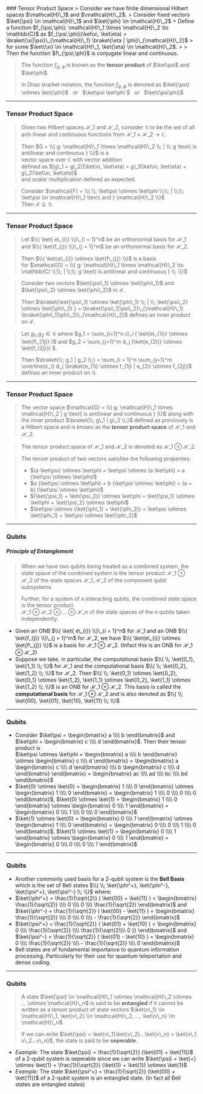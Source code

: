 <section data-markdown>
### Tensor Product Space
> Consider we have finite dimensional Hilbert spaces $\mathcal{H}\_1$ and $\mathcal{H}\_2$.  
> Consider fixed vectors $\ket{\psi} \in \mathcal{H}\_1$ and $\ket{\phi} \in \mathcal{H}\_2$  
> Define a function $f_{\psi,\phi}: \mathcal{H}\_1 \times \mathcal{H}\_2 \to \mathbb{C}$ as $f_{\psi,\phi}(\ket\xi, \ket\eta) = \braket{\xi|\psi}\_{\mathcal{H}\_1} \braket{\eta | \phi}\_{\mathcal{H}\_2}$   
> for some $\ket{\xi} \in \mathcal{H}\_1, \ket{\eta} \in \mathcal{H}\_2$.  
>   
> Then the function $f\_{\psi,\phi}$ is conjugate linear and continuous.


> The function $f_{\psi, \phi}$ is known as the **tensor product** of $\ket\psi$ and $\ket\phi$.
>
> In Dirac bra/ket notation, the function $f_{\psi,\phi}$ is denoted as $\ket{\psi} \otimes \ket{\phi}$ &nbsp; or &nbsp;  $\ket\psi \ket\phi $ &nbsp; or &nbsp;  $\ket{\psi\phi}$

---
### Tensor Product Space

> Given two Hilbert spaces $\mathcal{H}\_1$ and $\mathcal{H}\_2$, consider $\mathcal{G}$ to be the set of all anti-linear and continuous functions from $\mathcal{H}\_1 \times \mathcal{H}\_2 \to \mathbb{C}$.  
>
> Then $G = \\{ g: \mathcal{H}\_1 \times \mathcal{H}\_2 \\; | \\; g \text{ is antilinear and continuous } \\}$ is a  
> vector space over $\mathbb{C}$ with vector addition  
> defined as $[g\_1 + g\_2](\ket\xi, \ket\eta) = g\_1(\ket\xi, \ket\eta) + g\_2(\ket\xi, \ket\eta)$   
> and scalar multiplication defined as expected.

> Consider $\mathcal{F} = \\{ \\; \ket\psi \otimes \ket\phi \\;\\; | \\;\\; \ket\psi \in \mathcal{H}\_1 \text{ and } \mathcal{H}\_2 \\}$  
> Then $\mathcal{F} \subseteq \mathcal{G}$.

---
### Tensor Product Space

> Let $\\{ \ket{ e\_{i}} \\}\_{i = 1}^n$ be an orthonormal basis for $\mathcal{H}\_1$ and $\\{ \ket{f_{j}} \\}\_{j = 1}^m$ be an orthonormal basis for $\mathcal{H}\_2$. 
> 
> Then $\\{ \ket{e\_{i}} \otimes \ket{f\_{j}} \\}$ is a basis  
> for $\mathcal{G} = \\{ g: \mathcal{H}\_1 \times \mathcal{H}\_2 \to \mathbb{C} \\;\\; | \\;\\; g \text{ is antilinear and continuous } \\; \\}$

> Consider two vectors $\ket{\psi\_1} \otimes \ket{\phi\_1}$ and $\ket{\psi\_2} \otimes \ket{\phi\_2}$ in $\mathcal{F}$.  
> 
> Then $\braket{\ket{\psi\_1} \otimes \ket{\phi\_1} \\; | \\; \ket{\psi\_2} \otimes \ket{\phi\_2} } = \braket{\psi\_1|\psi\_2}\_{\mathcal{H}\_1} \braket{\phi\_1|\phi\_2}\_{\mathcal{H}\_2}$ defines an inner product on $\mathcal{F}$.

> Let $g_1, g_2 \in \mathcal{G}$ where $g_1 = \sum_{i=1}^n c\_i ( \ket{e\_{1i}} \otimes \ket{f\_{1j}} )$ and  $g_2 = \sum_{j=1}^m d\_j (\ket{e\_{2i}} \otimes \ket{f\_{2j}}) $.
>
> Then $\braket{\\; g_1 | g_2 \\;} = \sum_{i = 1}^n \sum_{j=1}^m \overline{c_i} d_j \braket{e_{1i} \otimes f_{1j} | e_{2i} \otimes f_{2j}}$ defines an inner product on $\mathcal{G}$.

---
### Tensor Product Space

> The vector space $\mathcal{G} = \\{ g: \mathcal{H}\_1 \times \mathcal{H}\_2 | g \text{ is antilinear and continuous } \\}$ along with the inner product $\braket{\\; g\_1 | g\_2 \\;}$ defined as previously is a Hilbert space and is known as the **tensor product space** of $\mathcal{H}\_1$ and $\mathcal{H}\_2$.

> The tensor product space of $\mathcal{H}\_1$ and $\mathcal{H}\_2$ is denoted as $\mathcal{H}\_1 \otimes \mathcal{H}\_2$.

> The tensor product of two vectors satisfies the following properties:
> * $(a \ket\psi) \otimes \ket\phi = \ket\psi \otimes (a \ket\phi) = a (\ket\psi \otimes \ket\phi)$
> * $a (\ket\psi \otimes \ket\phi) + b (\ket\psi \otimes \ket\phi) = (a + b) (\ket\psi \otimes \ket\phi)$
> * $(\ket{\psi_1} + \ket{\psi_2}) \otimes \ket\phi = \ket{\psi_1} \otimes \ket\phi + \ket{\psi_2} \otimes \ket\phi$
> * $\ket\psi \otimes (\ket{\phi_1} + \ket{\phi_2}) = \ket\psi \otimes \ket{\phi_1} + \ket\psi \otimes \ket{\phi_2}$

---
### Qubits
##### Principle of Entanglement

> When we have two qubits being treated as a combined system, the state space of the combined system is the tensor product $\mathcal{H}\_1 \otimes \mathcal{H}\_2$ of the state spaces $\mathcal{H}\_1, \mathcal{H}\_2$ of the component qubit subsystems.
>
> Further, for a system of $n$ interacting qubits, the combined state space is the tensor product  
> $\mathcal{H}\_1 \otimes \mathcal{H}\_2 \otimes ... \otimes \mathcal{H}\_n$ of the state spaces of the $n$ qubits taken independently.

* Given an ONB $\\{ \ket{ e\_{i}} \\}\_{i = 1}^n$ for $\mathcal{H}\_1$ and an ONB $\\{ \ket{f_{j}} \\}\_{j = 1}^m$ for $\mathcal{H}\_2$, we have $\\{ \ket{e\_{i}} \otimes \ket{f\_{j}} \\}$ is a basis for $\mathcal{H}\_1 \otimes \mathcal{H}\_2$. (Infact this is an ONB for $\mathcal{H}\_1 \otimes \mathcal{H}\_2$)
* Suppose we take, in particular, the computational basis $\\{ \\; \ket{0_1}, \ket{1_1} \\; \\}$ for $\mathcal{H}\_1$ and the computational basis $\\{ \\; \ket{0_2}, \ket{1_2} \\; \\}$ for $\mathcal{H}\_2$. Then $\\{ \\; \ket{0_1} \otimes \ket{0_2}, \ket{0_1} \otimes \ket{1_2}, \ket{1_1} \otimes \ket{0_2}, \ket{1_1} \otimes \ket{1_2} \\; \\}$ is an ONB for $\mathcal{H}\_1 \otimes \mathcal{H}\_2$. This basis is called the **computational basis** for $\mathcal{H}\_1 \otimes \mathcal{H}\_2$ and is also denoted as $\\{ \\; \ket{00}, \ket{01}, \ket{10}, \ket{11} \\; \\}$

---
### Qubits
* Consider $\ket\psi = \begin{bmatrix} a \\\\ b \end{bmatrix}$ and $\ket\phi = \begin{bmatrix} c \\\\ d \end{bmatrix}$. Then their tensor product is  
 $\ket\psi \otimes \ket\phi = \begin{bmatrix} a \\\\ b \end{bmatrix} \otimes \begin{bmatrix} c \\\\ d \end{bmatrix} = \begin{bmatrix} a \begin{bmatrix} c \\\\ d \end{bmatrix} \\\\ b \begin{bmatrix} c \\\\ d \end{bmatrix} \end{bmatrix} = \begin{bmatrix} ac \\\\ ad \\\\ bc \\\\ bd \end{bmatrix}$
* $\ket{0} \otimes \ket{0} = \begin{bmatrix} 1 \\\\ 0 \end{bmatrix} \otimes \begin{bmatrix} 1 \\\\ 0 \end{bmatrix} = \begin{bmatrix} 1 \\\\ 0 \\\\ 0 \\\\ 0 \end{bmatrix}$, $\ket{0} \otimes \ket{1} = \begin{bmatrix} 1 \\\\ 0 \end{bmatrix} \otimes \begin{bmatrix} 0 \\\\ 1 \end{bmatrix} = \begin{bmatrix} 0 \\\\ 1 \\\\ 0 \\\\ 0 \end{bmatrix}$
*  $\ket{1} \otimes \ket{0} = \begin{bmatrix} 0 \\\\ 1 \end{bmatrix} \otimes \begin{bmatrix} 1 \\\\ 0 \end{bmatrix} = \begin{bmatrix} 0 \\\\ 0 \\\\ 1 \\\\ 0 \end{bmatrix}$, $\ket{1} \otimes \ket{1} = \begin{bmatrix} 0 \\\\ 1 \end{bmatrix} \otimes \begin{bmatrix} 0 \\\\ 1 \end{bmatrix} = \begin{bmatrix} 0 \\\\ 0 \\\\ 0 \\\\ 1 \end{bmatrix}$

---
### Qubits
* Another commonly used basis for a $2$-qubit system is the **Bell Basis** which is the set of Bell states $\\{ \\; \ket{\phi^+}, \ket{\phi^-}, \ket{\psi^+}, \ket{\psi^-} \\; \\}$ where:
* $\ket{\phi^+} = \frac{1}{\sqrt{2}} ( \ket{00} + \ket{11} ) = \begin{bmatrix} \frac{1}{\sqrt{2}} \\\\ 0 \\\\ 0 \\\\ \frac{1}{\sqrt{2}} \end{bmatrix}$ and $\ket{\phi^-} = \frac{1}{\sqrt{2}} ( \ket{00} - \ket{11} ) = \begin{bmatrix} \frac{1}{\sqrt{2}} \\\\ 0 \\\\ 0 \\\\ - \frac{1}{\sqrt{2}} \end{bmatrix}$
* $\ket{\psi^+} = \frac{1}{\sqrt{2}} ( \ket{01} + \ket{10} ) = \begin{bmatrix} 0 \\\\ \frac{1}{\sqrt{2}} \\\\ \frac{1}{\sqrt{2\\\\ 0 }} \end{bmatrix}$ and $\ket{\psi^-} = \frac{1}{\sqrt{2}} ( \ket{01} - \ket{10} ) = \begin{bmatrix} 0 \\\\ \frac{1}{\sqrt{2}} \\\\ - \frac{1}{\sqrt{2}} \\\\ 0 \end{bmatrix}$
* Bell states are of fundamental importance to quantum information processing. Particularly for their use for quantum teleportation and dense coding.

---
### Qubits

> A state $\ket{\psi} \in \mathcal{H}\_1 \otimes \mathcal{H}\_2 \otimes ... \otimes \mathcal{H}\_n$ is said to be **entangled** if it cannot be written as a tensor product of state vectors $\ket{v\_1} \in \mathcal{H}\_1, \ket{v\_2} \in \mathcal{H}\_2, ..., \ket{v\_n} \in \mathcal{H}\_n$.
>
> If we can write $\ket{\psi} = \ket{v\_1}\ket{v\_2}...\ket{v\_n} = \ket{v\_1 v\_2...v\_n}$, the state is said to be **seperable**.

* *Example:* The state $\ket{\psi} = \frac{1}{\sqrt{2}} (\ket{01} + \ket{11})$ of a $2$-qubit system is seperable since we can write $\ket{\psi} = \ket{+} \otimes \ket{1} = \frac{1}{\sqrt{2}} (\ket{0} + \ket{1}) \otimes \ket{1}$
* *Example:* The state $\ket{\psi^+} = \frac{1}{\sqrt{2}} (\ket{00} + \ket{11})$ of a $2$-qubit system is an entangled state. (In fact all Bell states are entangled states)

</section>
